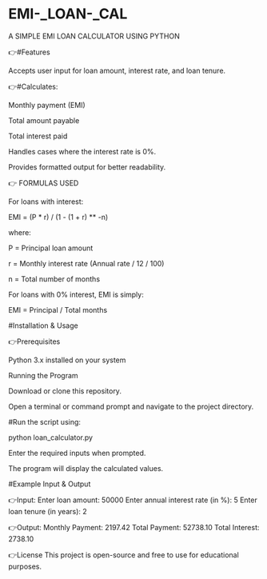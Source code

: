 # EMI-_LOAN-_CAL
A SIMPLE EMI LOAN CALCULATOR USING PYTHON 


👉#Features

Accepts user input for loan amount, interest rate, and loan tenure.

👉#Calculates:

Monthly payment (EMI)

Total amount payable

Total interest paid

Handles cases where the interest rate is 0%.

Provides formatted output for better readability.

👉 FORMULAS USED

For loans with interest:

EMI = (P * r) / (1 - (1 + r) ** -n)

where:

P = Principal loan amount

r = Monthly interest rate (Annual rate / 12 / 100)

n = Total number of months

For loans with 0% interest, EMI is simply:

EMI = Principal / Total months

#Installation & Usage

👉Prerequisites

Python 3.x installed on your system

Running the Program

Download or clone this repository.

Open a terminal or command prompt and navigate to the project directory.

#Run the script using:

python loan_calculator.py

Enter the required inputs when prompted.

The program will display the calculated values.

#Example Input & Output

👉Input:
Enter loan amount: 50000
Enter annual interest rate (in %): 5
Enter loan tenure (in years): 2

👉Output:
Monthly Payment: 2197.42
Total Payment: 52738.10
Total Interest: 2738.10

👉License
This project is open-source and free to use for educational purposes.
